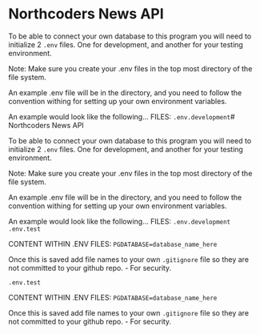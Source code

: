 # Northcoders News API

To be able to connect your own database to this program you will need to initialize 2 `.env` files. One for development, and another for your testing environment.

Note: Make sure you create your .env files in the top most directory of the file system.

An example .env file will be in the directory, and you need to follow the convention withing for setting up your own environment variables.

An example would look like the following...
FILES:
`.env.development`# Northcoders News API

To be able to connect your own database to this program you will need to initialize 2 `.env` files. One for development, and another for your testing environment.

Note: Make sure you create your .env files in the top most directory of the file system.

An example .env file will be in the directory, and you need to follow the convention withing for setting up your own environment variables.

An example would look like the following...
FILES:
`.env.development`
`.env.test`

CONTENT WITHIN .ENV FILES:
`PGDATABASE=database_name_here`

Once this is saved add file names to your own `.gitignore` file so they are not committed to your github repo. - For security.


`.env.test`

CONTENT WITHIN .ENV FILES:
`PGDATABASE=database_name_here`

Once this is saved add file names to your own `.gitignore` file so they are not committed to your github repo. - For security.


